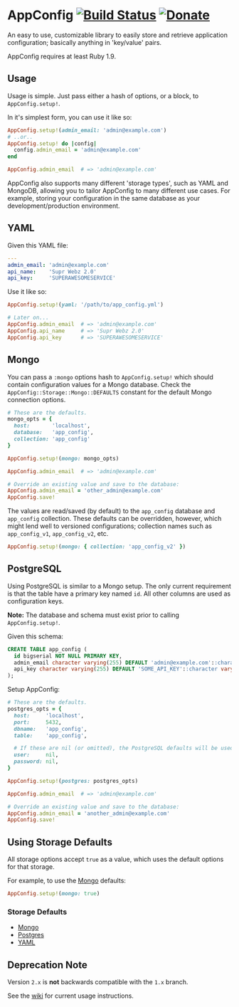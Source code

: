 # AppConfig [![Build Status](https://travis-ci.org/Oshuma/app_config.png?branch=master)](https://travis-ci.org/Oshuma/app_config) [![Donate](https://www.paypalobjects.com/en_US/i/btn/btn_donate_SM.gif)](https://www.paypal.com/cgi-bin/webscr?cmd=_donations&business=3N885MZB7QCY6&lc=US&item_name=Dale%20Campbell&item_number=app_config&currency_code=USD&bn=PP%2dDonationsBF%3abtn_donate_SM%2egif%3aNonHosted)

An easy to use, customizable library to easily store and retrieve application
configuration; basically anything in 'key/value' pairs.

AppConfig requires at least Ruby 1.9.


## Usage

Usage is simple.  Just pass either a hash of options, or a block, to `AppConfig.setup!`.

In it's simplest form, you can use it like so:

```ruby
AppConfig.setup!(admin_email: 'admin@example.com')
# ..or..
AppConfig.setup! do |config|
  config.admin_email = 'admin@example.com'
end

AppConfig.admin_email  # => 'admin@example.com'
```

AppConfig also supports many different 'storage types', such as YAML and MongoDB,
allowing you to tailor AppConfig to many different use cases.  For example,
storing your configuration in the same database as your development/production environment.


## YAML

Given this YAML file:

```yaml
---
admin_email: 'admin@example.com'
api_name:    'Supr Webz 2.0'
api_key:     'SUPERAWESOMESERVICE'
```

Use it like so:

```ruby
AppConfig.setup!(yaml: '/path/to/app_config.yml')

# Later on...
AppConfig.admin_email  # => 'admin@example.com'
AppConfig.api_name     # => 'Supr Webz 2.0'
AppConfig.api_key      # => 'SUPERAWESOMESERVICE'
```


## Mongo

You can pass a `:mongo` options hash to `AppConfig.setup!` which should contain
configuration values for a Mongo database.  Check the `AppConfig::Storage::Mongo::DEFAULTS`
constant for the default Mongo connection options.

```ruby
# These are the defaults.
mongo_opts = {
  host:       'localhost',
  database:   'app_config',
  collection: 'app_config'
}

AppConfig.setup!(mongo: mongo_opts)

AppConfig.admin_email  # => 'admin@example.com'

# Override an existing value and save to the database:
AppConfig.admin_email = 'other_admin@example.com'
AppConfig.save!
```

The values are read/saved (by default) to the `app_config` database and
`app_config` collection.  These defaults can be overridden, however, which
might lend well to versioned configurations; collection names such as
`app_config_v1`, `app_config_v2`, etc.

```ruby
AppConfig.setup!(mongo: { collection: 'app_config_v2' })
```


## PostgreSQL

Using PostgreSQL is similar to a Mongo setup.
The only current requirement is that the table have a primary key named `id`.
All other columns are used as configuration keys.

**Note:** The database and schema must exist prior to calling `AppConfig.setup!`.

Given this schema:

```sql
CREATE TABLE app_config (
  id bigserial NOT NULL PRIMARY KEY,
  admin_email character varying(255) DEFAULT 'admin@example.com'::character varying,
  api_key character varying(255) DEFAULT 'SOME_API_KEY'::character varying
);
```

Setup AppConfig:

```ruby
# These are the defaults.
postgres_opts = {
  host:     'localhost',
  port:     5432,
  dbname:   'app_config',
  table:    'app_config',

  # If these are nil (or omitted), the PostgreSQL defaults will be used.
  user:     nil,
  password: nil,
}

AppConfig.setup!(postgres: postgres_opts)

AppConfig.admin_email  # => 'admin@example.com'

# Override an existing value and save to the database:
AppConfig.admin_email = 'another_admin@example.com'
AppConfig.save!
```


## Using Storage Defaults

All storage options accept `true` as a value, which uses the default options for that storage.

For example, to use the [Mongo](https://github.com/Oshuma/app_config/blob/master/lib/app_config/storage/mongo.rb#L9) defaults:

```ruby
AppConfig.setup!(mongo: true)
```

### Storage Defaults

* [Mongo](https://github.com/Oshuma/app_config/blob/master/lib/app_config/storage/mongo.rb#L9)
* [Postgres](https://github.com/Oshuma/app_config/blob/master/lib/app_config/storage/postgres.rb#L8)
* [YAML](https://github.com/Oshuma/app_config/blob/master/lib/app_config/storage/yaml.rb#L9)


## Deprecation Note

Version `2.x` is **not** backwards compatible with the `1.x` branch.

See the [wiki](https://github.com/Oshuma/app_config/wiki) for current usage instructions.
